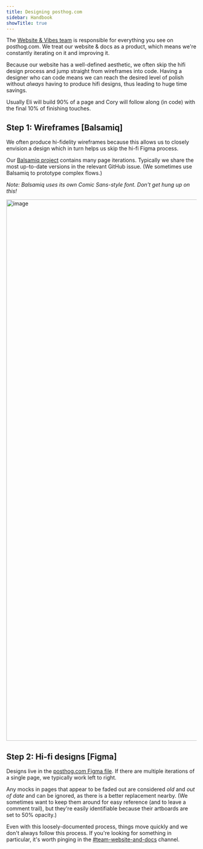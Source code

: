 ```yaml
---
title: Designing posthog.com
sidebar: Handbook
showTitle: true
---
```


The [Website & Vibes team](/teams/website-vibes) is responsible for everything you see on posthog.com. We treat our website & docs as a product, which means we're constantly iterating on it and improving it.

Because our website has a well-defined aesthetic, we often skip the hifi design process and jump straight from wireframes into code. Having a designer who can code means we can reach the desired level of polish without _always_ having to produce hifi designs, thus leading to huge time savings.

Usually Eli will build 90% of a page and Cory will follow along (in code) with the final 10% of finishing touches.

## Step 1: Wireframes [Balsamiq]

We often produce hi-fidelity wireframes because this allows us to closely envision a design which in turn helps us skip the hi-fi Figma process.

Our [Balsamiq project](https://balsamiq.cloud/sd0i9zq/poenphz/rADB6) contains many page iterations. Typically we share the most up-to-date versions in the relevant GitHub issue. (We sometimes use Balsamiq to prototype complex flows.)

*Note: Balsamiq uses its own Comic Sans-style font. Don't get hung up on this!*

<img width="1434" alt="image" src="https://user-images.githubusercontent.com/154479/221651322-56a69559-7e68-4fd8-92ac-c1068cd202eb.png" />

## Step 2: Hi-fi designs [Figma]

Designs live in the [posthog.com Figma file](https://www.figma.com/file/CLj2U34xpNiHuZRo73GJPm/posthog.com?node-id=4046%3A85573). If there are multiple iterations of a single page, we typically work left to right.

Any mocks in pages that appear to be faded out are considered _old_ and _out of date_ and can be ignored, as there is a better replacement nearby. (We sometimes want to keep them around for easy reference (and to leave a comment trail), but they're easily identifiable because their artboards are set to 50% opacity.)

Even with this loosely-documented process, things move quickly and we don't always follow this process. If you're looking for something in particular, it's worth pinging in the [#team-website-and-docs](https://posthog.slack.com/archives/C01V9AT7DK4) channel.
